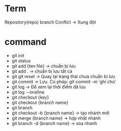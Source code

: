 # Term
Repository(repo)
branch
Conflict -> Xung đột

# command
- git init
- git status 
- git add {ten file} -> chuẩn bị lưu
- git add . -> chuẩn bị lưu tất cả
- git git reset -> Quay lại trạng thái chưa chuẩn bị lưu
- git commit -> Lưu. Cú pháp: git commit -m 'ghi chú'
- git log -> Để xem lại thời điểm đã lưu
- git log --oneline 
- git checkout {key}
- git checkout {branch name}
- git branch
- git checkout -b {branch name} -> tạo nhánh mới
- git merge {branch name} -> hợp nhất nhánh
- git branch -d {branch name} -> xóa nhánh